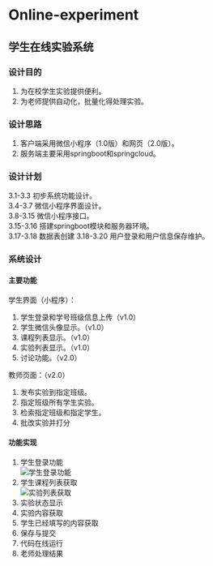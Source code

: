 # Online-experiment

## 学生在线实验系统  

### 设计目的
1. 为在校学生实验提供便利。
2. 为老师提供自动化，批量化得处理实验。

### 设计思路
1. 客户端采用微信小程序（1.0版）和网页（2.0版）。
2. 服务端主要采用springboot和springcloud。

### 设计计划

 3.1-3.3 初步系统功能设计。  
 3.4-3.7 微信小程序界面设计。  
 3.8-3.15 微信小程序接口。  
 3.15-3.16 搭建springboot模块和服务器环境。  
 3.17-3.18 数据表创建
 3.18-3.20 用户登录和用户信息保存维护。  
 
 ### 系统设计

 #### 主要功能

 学生界面（小程序）：  
 1. 学生登录和学号班级信息上传（v1.0）
 2. 学生微信头像显示。（v1.0）
 3. 课程列表显示。（v1.0）
 4. 实验列表显示。（v1.0）
 5. 讨论功能。（v2.0）

 教师页面：（v2.0）  
 1. 发布实验到指定班级。
 2. 指定班级所有学生实验。
 3. 检索指定班级和指定学生。
 4. 批改实验并打分

 #### 功能实现

 1. 学生登录功能  
 ![学生登录功能](Online-experiment/image/登录流程.png)  
 2. 学生课程列表获取  
 ![实验列表获取](Online-experiment/image/实验列表.png)
 3. 实验状态显示  
 4. 实验内容获取  
 5. 学生已经填写的内容获取  
 6. 保存与提交  
 7. 代码在线运行  
 8. 老师处理结果  


